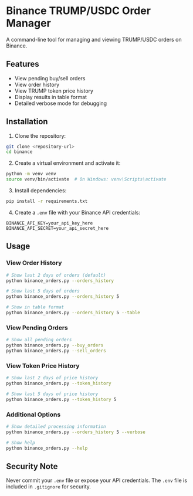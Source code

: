 # Binance TRUMP/USDC Order Manager

A command-line tool for managing and viewing TRUMP/USDC orders on Binance.

## Features

- View pending buy/sell orders
- View order history
- View TRUMP token price history
- Display results in table format
- Detailed verbose mode for debugging

## Installation

1. Clone the repository:
```bash
git clone <repository-url>
cd binance
```

2. Create a virtual environment and activate it:
```bash
python -m venv venv
source venv/bin/activate  # On Windows: venv\Scripts\activate
```

3. Install dependencies:
```bash
pip install -r requirements.txt
```

4. Create a `.env` file with your Binance API credentials:
```
BINANCE_API_KEY=your_api_key_here
BINANCE_API_SECRET=your_api_secret_here
```

## Usage

### View Order History
```bash
# Show last 2 days of orders (default)
python binance_orders.py --orders_history

# Show last 5 days of orders
python binance_orders.py --orders_history 5

# Show in table format
python binance_orders.py --orders_history 5 --table
```

### View Pending Orders
```bash
# Show all pending orders
python binance_orders.py --buy_orders
python binance_orders.py --sell_orders
```

### View Token Price History
```bash
# Show last 2 days of price history
python binance_orders.py --token_history

# Show last 5 days of price history
python binance_orders.py --token_history 5
```

### Additional Options
```bash
# Show detailed processing information
python binance_orders.py --orders_history 5 --verbose

# Show help
python binance_orders.py --help
```

## Security Note

Never commit your `.env` file or expose your API credentials. The `.env` file is included in `.gitignore` for security. 